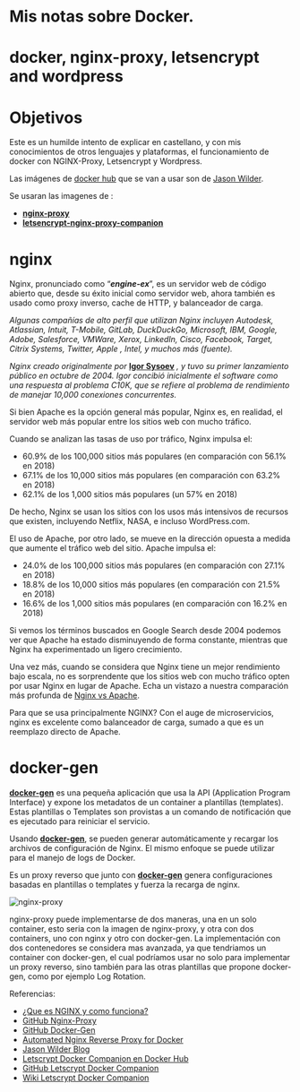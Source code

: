 # Mis notas sobre Docker.
# docker, nginx-proxy, letsencrypt and wordpress

# Objetivos

Este es un humilde intento de explicar en castellano, y con mis conocimientos de otros lenguajes y plataformas, el funcionamiento de docker con NGINX-Proxy, Letsencrypt y Wordpress.

Las imágenes de [docker hub](https://hub.docker.com) que se van a usar son de [Jason Wilder](http://jasonwilder.com).

Se usaran las imagenes de : 
* **[nginx-proxy](<https://hub.docker.com/r/jwilder/nginx-proxy/dockerfile>)**
* **[letsencrypt-nginx-proxy-companion](<https://hub.docker.com/r/jrcs/letsencrypt-nginx-proxy-companion/>)**

# nginx

Nginx, pronunciado como “***engine-ex***”, es un servidor web de código abierto que, desde su éxito inicial como servidor web, ahora también es usado como proxy inverso, cache de HTTP, y balanceador de carga.

*Algunas compañías de alto perfil que utilizan Nginx incluyen Autodesk, Atlassian, Intuit, T-Mobile, GitLab, DuckDuckGo, Microsoft, IBM, Google, Adobe, Salesforce, VMWare, Xerox, LinkedIn, Cisco, Facebook, Target, Citrix Systems, Twitter, Apple , Intel, y muchos más (fuente).*

*Nginx creado originalmente por* **[Igor Sysoev](https://en.wikipedia.org/wiki/Igor_Sysoev)** *, y tuvo su primer lanzamiento público en octubre de 2004. Igor concibió inicialmente el software como una respuesta al problema C10K, que se refiere al problema de rendimiento de manejar 10,000 conexiones concurrentes.*


Si bien Apache es la opción general más popular, Nginx es, en realidad, el servidor web más popular entre los sitios web con mucho tráfico.

Cuando se analizan las tasas de uso por tráfico, Nginx impulsa el:

* 60.9% de los 100,000 sitios más populares (en comparación con 56.1% en 2018)
* 67.1% de los 10,000 sitios más populares (en comparación con 63.2% en 2018)
* 62.1% de los 1,000 sitios más populares (un 57% en 2018)

De hecho, Nginx se usan los sitios con los usos más intensivos de recursos que existen, incluyendo Netflix, NASA, e incluso WordPress.com.

El uso de Apache, por otro lado, se mueve en la dirección opuesta a medida que aumente el tráfico web del sitio. Apache impulsa el:

* 24.0% de los 100,000 sitios más populares (en comparación con 27.1% en 2018)
* 18.8% de los 10,000 sitios más populares (en comparación con 21.5% en 2018)
* 16.6% de los 1,000 sitios más populares (en comparación con 16.2% en 2018)

Si vemos los términos buscados en Google Search desde 2004 podemos ver que Apache ha estado disminuyendo de forma constante, mientras que Nginx ha experimentado un ligero crecimiento.

Una vez más, cuando se considera que Nginx tiene un mejor rendimiento bajo escala, no es sorprendente que los sitios web con mucho tráfico opten por usar Nginx en lugar de Apache. Echa un vistazo a nuestra comparación más profunda de [Nginx vs Apache](https://kinsta.com/es/blog/nginx-vs-apache/).

Para que se usa principalmente NGINX?
Con el auge de microservicios, nginx es excelente como balanceador de carga, sumado a que es un reemplazo directo de Apache.

# docker-gen

**[docker-gen](https://github.com/jwilder/docker-gen)** es una pequeña aplicación que usa la API (Application Program Interface) y expone los metadatos de un container a plantillas (templates).
Estas plantillas o Templates son provistas a un comando de notificación que es ejecutado para reiniciar el servicio.

Usando **[docker-gen](https://github.com/jwilder/docker-gen)**, se pueden generar automáticamente y recargar los archivos de configuración de Nginx. El mismo enfoque se puede utilizar para el manejo de logs de Docker.

Es un proxy reverso que junto con   **[docker-gen](https://github.com/jwilder/docker-gen)** genera configuraciones basadas en plantillas o templates y fuerza la recarga de nginx.

![nginx-proxy](https://lab.dataannie.com/fochoa/docker-letsencrypt-nginx-proxy-companion/raw/v1.8.1/schema.png)

nginx-proxy puede implementarse de dos maneras, una en un solo container, esto seria con la imagen de nginx-proxy, y otra con dos containers, uno con nginx y otro con docker-gen. 
La implementación con dos contenedores se considera mas avanzada, ya que tendriamos un container con docker-gen, el cual podríamos usar no solo para implementar un proxy reverso, sino también para las otras plantillas que propone docker-gen, como por ejemplo Log Rotation.




Referencias:
* [¿Que es NGINX y como funciona?](https://kinsta.com/es/base-de-conocimiento/que-es-nginx/)
* [GitHub Nginx-Proxy](https://github.com/nginx-proxy/nginx-proxy)
* [GitHub Docker-Gen](https://github.com/jwilder/docker-gen)
* [Automated Nginx Reverse Proxy for Docker](http://jasonwilder.com/blog/2014/03/25/automated-nginx-reverse-proxy-for-docker/)
* [Jason Wilder Blog](http://jasonwilder.com)
* [Letscrypt Docker Companion en Docker Hub](https://hub.docker.com/r/jrcs/letsencrypt-nginx-proxy-companion)
* [GitHub Letscrypt Docker Companion](https://github.com/JrCs/docker-letsencrypt-nginx-proxy-companion)
* [Wiki Letscrypt Docker Companion](https://github.com/JrCs/docker-letsencrypt-nginx-proxy-companion/wiki/Docker-Compose)